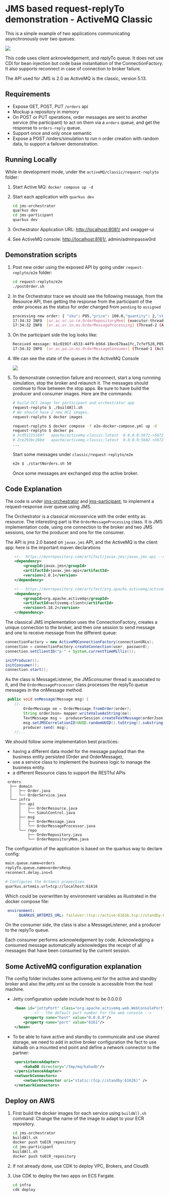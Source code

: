 # JMS based request-replyTo demonstration - ActiveMQ Classic

This is a simple example of two applications communicating asynchronously over two queues:

![](./diagrams/req-replyto.drawio.png)

This code uses client acknowledgement, and replyTo queue. It does not use CDI for bean injection but code base instantiation of the ConnectionFactory. It also supports reconnect in case of connection to broker failure.

The API used for JMS is 2.0 as ActiveMQ is the classic, version 5.13.

## Requirements

* Expose GET, POST, PUT `/orders` api
* Mockup a repository in memory
* On POST or PUT operations, order messages are sent to another service (the participant) to act on them via a `orders` queue, and get the response to `orders-reply` queue.
* Support once and only once semantic
* Expose a POST /orders/simulation to run n order creation with random data, to support a failover demonstration.

## Running Locally

While in development mode, under the `activeMQ/classic/request-replyto` folder:

1. Start Active MQ: `docker compose up -d`
1. Start each application with `quarkus dev`

    ```sh
    cd jms-orchestrator
    quarkus dev
    cd jms-participant
    quarkus dev
    ```

1. Orchestrator Application URL: [http://localhost:8081/](http://localhost:8081/) and swagger-ui
1. See ActiveMQ console: [http://localhost:8161/](http://localhost:8161/), admin/adminpassw0rd


## Demonstration scripts

1. Post new order using the exposed API by going under `request-replyto/e2e` folder:

    ```sh
    cd request-replyto/e2e
    ./postOrder.sh
    ```

1. In the Orchestrator trace we should see  the following message, from the Resource API, then getting the response from the participant of the order process as the status for order changed from `pending` to `assigned`

    ```sh
    processing new order: { "sku": P05,"price": 100.0,"quantity": 2,"status": pending }
    17:34:32 INFO  [or.ac.or.in.re.OrderRepositoryMem] (executor-thread-1) Save in repository 7cfef528
    17:34:32 INFO  [or.ac.or.in.ms.OrderMessageProcessing] (Thread-2 (ActiveMQ-client-global-threads)) Received message: b1c0191f-4533-44f9-b56d-18ec67baa1fc,7cfef528,P05,100.0,2,assigned
    ```

1. On the participant side the log looks like:

    ```sh
    Received message: b1c0191f-4533-44f9-b56d-18ec67baa1fc,7cfef528,P05,100.0,2,pending
    17:34:32 INFO  [or.ac.pa.in.ms.OrderMessageConsumer] (Thread-1 (ActiveMQ-client-global-threads)) Reponse sent to replyTo queue {"messageID":"b1c0191f-4533-44f9-b56d-18ec67baa1fc","orderID":"7cfef528","sku":"P05","price":100.0,"quantity":2,"status":"assigned"}
    ```

1. We can see the state of the queues in the ActiveMQ Console

    ![](./images/classic-active-queues.png)

1. To demonstrate connection failure and reconnect, start a long runnning simulation, stop the broker and relaunch it. The messages should continue to flow between the stop apps. Be sure to have build the producer and consumer images. Here are the commands:

    ```sh
    # build OCI image for participant and orchestrator app
    request-replyto $ ./buildAll.sh
    # We should have 2 new OCI images. 
    request-replyto $ docker images

    request-replyto $ docker compose -f e2e-docker-compose.yml up -d
    request-replyto $ docker ps
    # 3cd51215160f   apache/activemq-classic:latest  0.0.0.0:5672->5672/tcp, 8080/tcp, 0.0.0.0:8161->8161/tcp, 0.0.0.0:61616->61616/tcp, 8443/tcp   active
    # 2ce293bc26bd   apache/activemq-classic:latest  0.0.0.0:5682->5672/tcp, 0.0.0.0:8171->8161/tcp, 0.0.0.0:61626->61616/tcp standby
    ...
    ```

    Start some messages under `classic/request-replyto/e2e`

    ```sh
    e2e $ ./startNorders.sh 50
    ```

    Once some messages are exchanged stop the active broker.

## Code Explanation

The code is under [jms-orchestrator](https://github.com/jbcodeforce/aws-messaging-study/tree/main/activeMQ/classic/request-replyto/jms-orchestrator/) and [jms-participant](https://github.com/jbcodeforce/aws-messaging-study/tree/main/activeMQ/classic/request-replyto/jms-participant), to implement a request-response over queue using JMS.

The Orchestrator is a classical microservice with the order entity as resource. The interesting part is the `OrderMessageProcessing` class. It is JMS implementation code, using one connection to the broker and two JMS sessions, one for the producer and one for the consumer.

The API is jms 2.0 based on `javax.jms` API, and the ActiveMQ is the client app: here is the important maven declarations

```xml
    <!-- https://mvnrepository.com/artifact/javax.jms/javax.jms-api -->
    <dependency>
        <groupId>javax.jms</groupId>
        <artifactId>javax.jms-api</artifactId>
        <version>2.0.1</version>
    </dependency>

    <!-- https://mvnrepository.com/artifact/org.apache.activemq/activemq-client -->
    <dependency>
        <groupId>org.apache.activemq</groupId>
        <artifactId>activemq-client</artifactId>
        <version>5.18.2</version>
    </dependency>
```

The classical JMS implementation uses the ConnectionFactory, creates a unique connection to the broker, and then one session to send message and one to receive message from the different queue:

```java
connectionFactory = new ActiveMQConnectionFactory(connectionURLs);
connection = connectionFactory.createConnection(user, password);
connection.setClientID("p-" + System.currentTimeMillis());

initProducer();
initConsumer();
connection.start();    
```

As the class is MessageListener, the JMSconsumer thread is associated to it, and the `OrderMessageProcessor` class processes the replyTo queue messages in the onMessage method.

```java
 public void onMessage(Message msg) {
    //...
        OrderMessage oe = OrderMessage.fromOrder(order);
        String orderJson= mapper.writeValueAsString(oe);
        TextMessage msg =  producerSession.createTextMessage(orderJson);
        msg.setJMSCorrelationID(UUID.randomUUID().toString().substring(0,8));
        producer.send( msg);
    //...
```

We should follow some implementation best practices:

* having a different data model for the message payload than the business entity persisted (Order and OrderMessage), 
* use a service class to implement the business logic to manage the business entity.
* a different Resource class to support the RESTful APIs

```
 orders
  ├── domain
  │   ├── Order.java
  │   └── OrderService.java
  └── infra
      ├── api
      │   ├── OrderResource.java
      │   └── SimulControl.java
      ├── msg
      │   ├── OrderMessage.java
      │   └── OrderMessageProcessor.java
      └── repo
          ├── OrderRepository.java
          └── OrderRepositoryMem.java
```

The configuration of the application is based on the quarkus way to declare config:

```sh
main.queue.name=orders
replyTo.queue.name=ordersResp
reconnect.delay.ins=5

# Configures the Artemis properties.
quarkus.artemis.url=tcp://localhost:61616
```

Which could be overwritten by environment variables as illustrated in the docker compose file:

```yaml
 environment:
      QUARKUS_ARTEMIS_URL: failover:(tcp://active:61616,tcp://standby:61617)?randomize=false
```

On the consumer side, the class is also a MessageListener, and a producer to the replyTo queue.

Each consumer performs acknowledgement by code. Acknowledging a consumed message automatically acknowledges the receipt of all messages that have been consumed by the current session.

## Some ActiveMQ configuration explanation

The config folder includes some activemq.xml for the active and standby broker and also the jetty.xml so the console is accessible from the host machine.

* Jetty configuration update include host to be 0.0.0.0

```xml
    <bean id="jettyPort" class="org.apache.activemq.web.WebConsolePort" init-method="start">
             <!-- the default port number for the web console -->
        <property name="host" value="0.0.0.0"/>
        <property name="port" value="8161"/>
    </bean>
```

* To be able to have active and standby to communicate and use shared storage, we need to add in active broker configuration the fact to use kahadb on a mounted end point and define a network connector to the partner:

```xml
    <persistenceAdapter>
        <kahaDB directory="/tmp/mq/kahadb"/>
    </persistenceAdapter>
    <networkConnectors>
        <networkConnector uri="static:(tcp://standby:61626)" />
    </networkConnectors>
```

## Deploy on AWS

1. First build the docker images for each service using `buildAll.sh` command: Change the name of the image to adapt to your ECR repository.

    ```sh
    cd jms-orchestrator
    buildAll.sh
    docker push toECR_repository
    cd jms-participant
    buildAll.sh
    docker push toECR_repository
    ```

1. If not already done, use CDK to deploy VPC, Brokers, and Cloud9.
1. Use CDK to deploy the two apps on ECS Fargate.

    ```sh
    cd infra
    cdk deploy
    ```